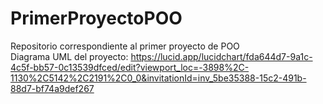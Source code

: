 # PrimerProyectoPOO
Repositorio correspondiente al primer proyecto de POO  
Diagrama UML del proyecto:
https://lucid.app/lucidchart/fda644d7-9a1c-4c5f-bb57-0c13539dfced/edit?viewport_loc=-3898%2C-1130%2C5142%2C2191%2C0_0&invitationId=inv_5be35388-15c2-491b-88d7-bf74a9def267
